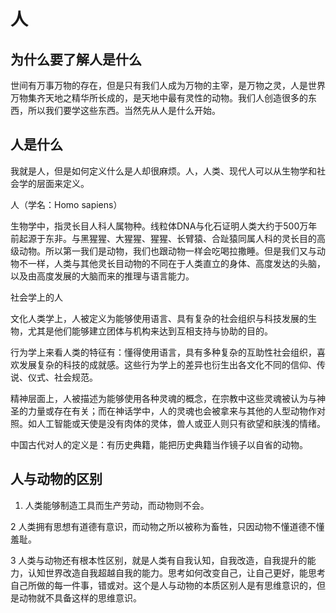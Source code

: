 # 人

## 为什么要了解人是什么

世间有万事万物的存在，但是只有我们人成为万物的主宰，是万物之灵，人是世界万物集齐天地之精华所长成的，是天地中最有灵性的动物。我们人创造很多的东西，所以我们要学这些东西。当然先从人是什么开始。

## 人是什么

我就是人，但是如何定义什么是人却很麻烦。人，人类、现代人可以从生物学和社会学的层面来定义。

人（学名：Homo sapiens）

生物学中，指灵长目人科人属物种。线粒体DNA与化石证明人类大约于500万年前起源于东非。与黑猩猩、大猩猩、猩猩、长臂猿、合趾猿同属人科的灵长目的高级动物。所以第一我们是动物，我们也跟动物一样会吃喝拉撒睡。但是我们又与动物不一样，人类与其他灵长目动物的不同在于人类直立的身体、高度发达的头脑，以及由高度发展的大脑而来的推理与语言能力。

社会学上的人

文化人类学上，人被定义为能够使用语言、具有复杂的社会组织与科技发展的生物，尤其是他们能够建立团体与机构来达到互相支持与协助的目的。

行为学上来看人类的特征有：懂得使用语言，具有多种复杂的互助性社会组织，喜欢发展复杂的科技的成就感。这些行为学上的差异也衍生出各文化不同的信仰、传说、仪式、社会规范。

精神层面上，人被描述为能够使用各种灵魂的概念，在宗教中这些灵魂被认为与神圣的力量或存在有关；而在神话学中，人的灵魂也会被拿来与其他的人型动物作对照。如人工智能或天使是没有肉体的灵体，兽人或亚人则只有欲望和肤浅的情绪。

中国古代对人的定义是：有历史典籍，能把历史典籍当作镜子以自省的动物。

## 人与动物的区别

1. 人类能够制造工具而生产劳动，而动物则不会。

2 人类拥有思想有道德有意识，而动物之所以被称为畜牲，只因动物不懂道德不懂羞耻。

3 人类与动物还有根本性区别，就是人类有自我认知，自我改造，自我提升的能力，认知世界改造自我超越自我的能力。思考如何改变自己，让自己更好，能思考自己所做的每一件事，错或对。这个是人与动物的本质区别人是有思维意识的，但是动物就不具备这样的思维意识。






